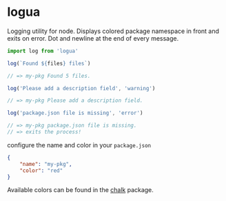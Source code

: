 # logua

Logging utility for node. Displays colored package namespace in front and exits on error. Dot and newline at the end of every message.

```js
import log from 'logua'

log(`Found ${files} files`)

// => my-pkg Found 5 files.

log('Please add a description field', 'warning')

// => my-pkg Please add a description field.

log('package.json file is missing', 'error')

// => my-pkg package.json file is missing.
// => exits the process!
```

configure the name and color in your `package.json`

```json
{
    "name": "my-pkg",
    "color": "red"
}
```

Available colors can be found in the [chalk](https://www.npmjs.com/chalk) package.

